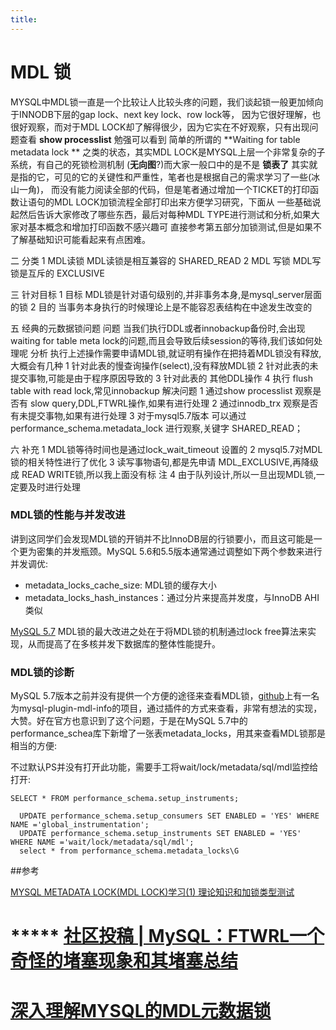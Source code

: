 ```yaml
---
title:
---
```

# MDL 锁

 MYSQL中MDL锁一直是一个比较让人比较头疼的问题，我们谈起锁一般更加倾向于INNODB下层的gap lock、next key lock、row lock等，
因为它很好理解，也很好观察，而对于MDL LOCK却了解得很少，因为它实在不好观察，只有出现问题查看 **show processlist** 勉强可以看到
简单的所谓的 **Waiting for table metadata lock ** 之类的状态，其实MDL LOCK是MYSQL上层一个非常复杂的子系统，有自己的死锁检测机制
(**无向图**?)而大家一般口中的是不是 **锁表了** 其实就是指的它，可见的它的关键性和严重性，笔者也是根据自己的需求学习了一些(冰山一角)，
而没有能力阅读全部的代码，但是笔者通过增加一个TICKET的打印函数让语句的MDL LOCK加锁流程全部打印出来方便学习研究，下面从
一些基础说起然后告诉大家修改了哪些东西，最后对每种MDL TYPE进行测试和分析,如果大家对基本概念和增加打印函数不感兴趣可
直接参考第五部分加锁测试,但是如果不了解基础知识可能看起来有点困难。 

二 分类
  1 MDL读锁 MDL读锁是相互兼容的 SHARED_READ
  2 MDL 写锁 MDL写锁是互斥的 EXCLUSIVE

三 针对目标
  1 目标 MDL锁是针对语句级别的,并非事务本身,是mysql_server层面的锁
  2 目的 当事务本身执行的时候理论上是不能容忍表结构在中途发生改变的

五 经典的元数据锁问题
  问题 当我们执行DDL或者innobackup备份时,会出现waiting for table meta lock的问题,而且会导致后续session的等待,我们该如何处理呢
  分析 执行上述操作需要申请MDL锁,就证明有操作在把持着MDL锁没有释放,大概会有几种
  1 针对此表的慢查询操作(select),没有释放MDL锁
  2 针对此表的未提交事物,可能是由于程序原因导致的
  3 针对此表的 其他DDL操作
  4 执行 flush table with read lock,常见innobackup 
  解决问题
  1 通过show processlist 观察是否有 slow query,DDL,FTWRL操作,如果有进行处理
  2 通过innodb_trx 观察是否有未提交事物,如果有进行处理
  3 对于mysql5.7版本 可以通过 performance_schema.metadata_lock 进行观察,关键字 SHARED_READ；

六 补充
  1 MDL锁等待时间也是通过lock_wait_timeout 设置的
  2 mysql5.7对MDL锁的相关特性进行了优化
  3 读写事物语句,都是先申请 MDL_EXCLUSIVE,再降级成 READ WRITE锁,所以我上面没有标 注
 4 由于队列设计,所以一旦出现MDL锁,一定要及时进行处理



### MDL锁的性能与并发改进

讲到这同学们会发现MDL锁的开销并不比InnoDB层的行锁要小，而且这可能是一个更为密集的并发瓶颈。MySQL 5.6和5.5版本通常通过调整如下两个参数来进行并发调优:

- metadata_locks_cache_size: MDL锁的缓存大小
- metadata_locks_hash_instances：通过分片来提高并发度，与InnoDB AHI类似

[MySQL 5.7](http://www.innomysql.com/article/25689.html) MDL锁的最大改进之处在于将MDL锁的机制通过lock free算法来实现，从而提高了在多核并发下数据库的整体性能提升。

### MDL锁的诊断

MySQL 5.7版本之前并没有提供一个方便的途径来查看MDL锁，[github](https://github.com/)上有一名为mysql-plugin-mdl-info的项目，通过插件的方式来查看，非常有想法的实现，大赞。好在官方也意识到了这个问题，于是在MySQL 5.7中的performance_schea库下新增了一张表metadata_locks，用其来查看MDL锁那是相当的方便:

不过默认PS并没有打开此功能，需要手工将wait/lock/metadata/sql/mdl监控给打开:

```
SELECT * FROM performance_schema.setup_instruments;

  UPDATE performance_schema.setup_consumers SET ENABLED = 'YES' WHERE NAME ='global_instrumentation';
  UPDATE performance_schema.setup_instruments SET ENABLED = 'YES' WHERE NAME ='wait/lock/metadata/sql/mdl';
  select * from performance_schema.metadata_locks\G
```

##参考

[MYSQL METADATA LOCK(MDL LOCK)学习(1) 理论知识和加锁类型测试](http://blog.itpub.net/7728585/viewspace-2143093/)

# ***** [社区投稿 | MySQL：FTWRL一个奇怪的堵塞现象和其堵塞总结](https://segmentfault.com/a/1190000020468179)

# [深入理解MYSQL的MDL元数据锁](https://www.cnblogs.com/zengkefu/p/5690385.html)